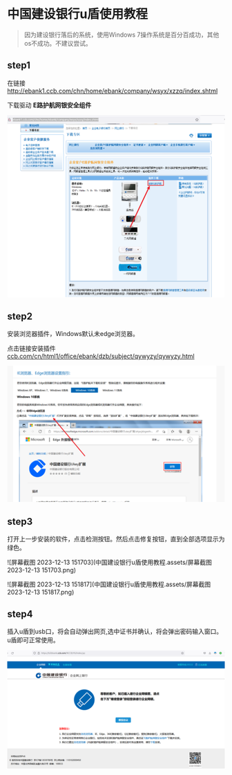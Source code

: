 # 中国建设银行u盾使用教程

> 因为建设银行落后的系统，使用Windows 7操作系统是百分百成功，其他os不成功。不建议尝试。

## step1

在链接 http://ebank1.ccb.com/chn/home/ebank/company/wsyx/xzzq/index.shtml

下载驱动 **E路护航网银安全组件**

![image-20231213153117416](中国建设银行u盾使用教程.assets/image-20231213153117416.png)



## step2



安装浏览器插件，Windows默认未edge浏览器。

点击链接安装插件 [ccb.com/cn/html1/office/ebank/dzb/subject/qywyzy/qywyzy.html](http://www.ccb.com/cn/html1/office/ebank/dzb/subject/qywyzy/qywyzy.html)



![image-20231213153839991](中国建设银行u盾使用教程.assets/image-20231213153839991.png)



## step3

打开上一步安装的软件，点击检测按钮。然后点击修复按钮，直到全部选项显示为绿色。

![屏幕截图 2023-12-13 151703](中国建设银行u盾使用教程.assets/屏幕截图 2023-12-13 151703.png)





![屏幕截图 2023-12-13 151817](中国建设银行u盾使用教程.assets/屏幕截图 2023-12-13 151817.png)





## step4

插入u盾到usb口，将会自动弹出网页,选中证书并确认，将会弹出密码输入窗口。u盾即可正常使用。

![image-20231213153005296](中国建设银行u盾使用教程.assets/image-20231213153005296.png)